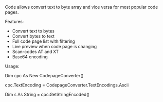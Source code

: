 Code allows convert text to byte array and vice versa for most popular code pages.

Features:
* Convert text to bytes
* Convert bytes to text
* Full code page list with filtering
* Live preview when code page is changing
* Scan-codes AT and XT
* Base64 encoding

Usage:

Dim cpc As New CodepageConverter()

cpc.TextEncoding = CodepageConverter.TextEncodings.Ascii

Dim s As String = cpc.GetStringEncoded()

